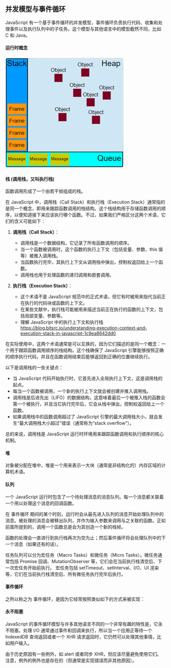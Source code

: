 ## 并发模型与事件循环

JavaScript 有一个基于事件循环的并发模型，事件循环负责执行代码、收集和处理事件以及执行队列中的子任务。这个模型与其他语言中的模型截然不同，比如 C 和 Java。

#### 运行时概念

<img src="../images/Quicker_20240904_111528.png">

#### 栈 (调用栈，又叫执行栈)
函数调用形成了一个由若干帧组成的栈。

在 JavaScript 中，调用栈（Call Stack）和执行栈（Execution Stack）通常指的是同一个概念，即用来跟踪函数调用的栈结构。这个栈结构用于存储函数调用的顺序，以便知道接下来应该执行哪个函数。不过，如果我们严格区分这两个术语，它们的含义可能如下：

1. **调用栈（Call Stack）**：
   - 调用栈是一个数据结构，它记录了所有函数调用的顺序。
   - 当一个函数被调用时，这个函数的执行上下文（包括变量、参数、this 值等）被推入调用栈。
   - 当函数执行完毕，其执行上下文从调用栈中弹出，控制权返回给上一个函数。
   - 调用栈也用于处理函数的递归调用和嵌套调用。

2. **执行栈（Execution Stack）**：
   - 这个术语不是 JavaScript 规范中的正式术语，但它有时被用来指代当前正在执行的代码块或函数的上下文。
   - 在某些文献中，执行栈可能被用来描述当前正在执行的函数的上下文，包括局部变量、参数等。
   - 理解 JavaScript 中的执行上下文和执行栈 https://blog.bitsrc.io/understanding-execution-context-and-execution-stack-in-javascript-1c9ea8642dd0

在实际使用中，这两个术语通常是可以互换的，因为它们描述的是同一个概念：一个用于跟踪函数调用顺序的栈结构。这个栈确保了 JavaScript 引擎能够按照正确的顺序执行代码，并且在函数调用结束后能够返回到正确的位置继续执行。

以下是调用栈的一些关键点：

- 当 JavaScript 代码开始执行时，它首先进入全局执行上下文，这是调用栈的起点。
- 每当一个函数被调用，一个新的执行上下文就会被创建并推入调用栈。
- 调用栈是后进先出（LIFO）的数据结构，这意味着最后一个被推入栈的函数会第一个被执行，并且当它执行完毕后，它会从栈中弹出，控制权返回给上一个函数。
- 如果调用栈中的函数调用超过了 JavaScript 引擎的最大调用栈大小，就会发生“最大调用栈大小超过”错误（通常称为“stack overflow”）。

总的来说，调用栈是 JavaScript 运行时环境用来跟踪函数调用和执行顺序的核心机制。

#### 堆
对象被分配在堆中，堆是一个用来表示一大块（通常是非结构化的）内存区域的计算机术语。

#### 队列
一个 JavaScript 运行时包含了一个待处理消息的消息队列。每一个消息都关联着一个用以处理这个消息的回调函数。

在 事件循环 期间的某个时刻，运行时会从最先进入队列的消息开始处理队列中的消息。被处理的消息会被移出队列，并作为输入参数来调用与之关联的函数。正如前面所提到的，调用一个函数总是会为其创造一个新的栈帧。

函数的处理会一直进行到执行栈再次为空为止；然后事件循环将会处理队列中的下一个消息（如果还有的话）。

任务队列可以分为宏任务（Macro Tasks）和微任务（Micro Tasks）。微任务通常包括 Promise 回调、MutationObserver 等，它们会在当前执行栈清空后、下一次宏任务开始前执行。
宏任务包括 setTimeout、setInterval、I/O、UI 渲染等，它们在当前执行栈清空后、所有微任务执行完毕后执行。

#### 事件循环
之所以称之为 事件循环，是因为它经常按照类似如下的方式来被实现：

#### 永不阻塞
JavaScript 的事件循环模型与许多其他语言不同的一个非常有趣的特性是，它永不阻塞。处理 I/O 通常通过事件和回调来执行，所以当一个应用正等待一个 IndexedDB 查询返回或者一个 XHR 请求返回时，它仍然可以处理其他事情，比如用户输入。

由于历史原因有一些例外，如 alert 或者同步 XHR，但应该尽量避免使用它们。注意，例外的例外也是存在的（但通常是实现错误而非其他原因）。